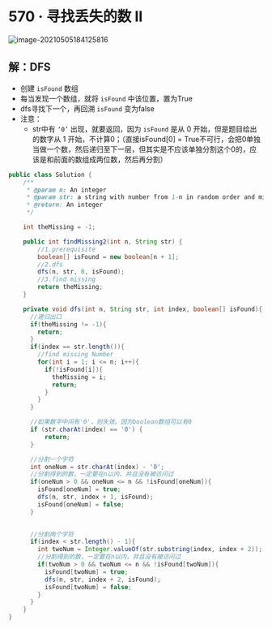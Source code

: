 # 570 · 寻找丢失的数 II

![image-20210505184125816](https://raw.githubusercontent.com/TWDH/Leetcode-From-Zero/pictures/img/image-20210505184125816.png)

## 解：DFS

* 创建 `isFound` 数组
* 每当发现一个数组，就将 `isFound` 中该位置，置为True
* dfs寻找下一个，再回溯 `isFound` 变为false
* 注意：
  * str中有 `‘0’` 出现，就要返回，因为 `isFound` 是从 0 开始，但是题目给出的数字从 1 开始，不计算0；（直接isFound[0] = True不可行，会把0单独当做一个数，然后递归至下一层，但其实是不应该单独分割这个0的，应该是和前面的数组成两位数，然后再分割）

```java
public class Solution {
    /**
     * @param n: An integer
     * @param str: a string with number from 1-n in random order and miss one number
     * @return: An integer
     */

    int theMissing = -1;

    public int findMissing2(int n, String str) {
        //1.prerequisite
        boolean[] isFound = new boolean[n + 1];
        //2.dfs
        dfs(n, str, 0, isFound);
        //3.find missing
        return theMissing;
    }

    private void dfs(int n, String str, int index, boolean[] isFound){
      //递归出口
      if(theMissing != -1){
        return;
      }
      if(index == str.length()){
        //find missing Number
        for(int i = 1; i <= n; i++){
          if(!isFound[i]){
            theMissing = i;
            return;
          }
        }
      }

      //如果数字中间有'0'，则失效。因为boolean数组可以有0
      if (str.charAt(index) == '0') {
          return;
      }

      //分割一个字符
      int oneNum = str.charAt(index) - '0';
      //分割得到的数，一定要在n以内，并且没有被访问过
      if(oneNum > 0 && oneNum <= n && !isFound[oneNum]){
        isFound[oneNum] = true;
        dfs(n, str, index + 1, isFound);
        isFound[oneNum] = false;
      }
      

      //分割两个字符
      if(index < str.length() - 1){
        int twoNum = Integer.valueOf(str.substring(index, index + 2));
        //分割得到的数，一定要在n以内，并且没有被访问过
        if(twoNum > 0 && twoNum <= n && !isFound[twoNum]){
          isFound[twoNum] = true;
          dfs(n, str, index + 2, isFound);
          isFound[twoNum] = false;
        }
      }
    }
}
```


